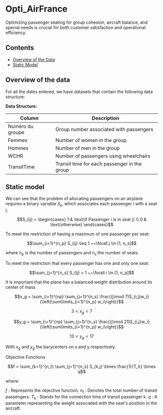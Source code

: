 # Opti_AirFrance

Optimizing passenger seating for group cohesion, aircraft balance, and special needs is crucial for both customer satisfaction and operational efficiency. 

## Contents
- [Overview of the Data](#overview-of-the-data)
- [Static Model](#static-model)

## Overview of the data

For all the dates entered, we have datasets that contain the following data structure:

**Data Structure:**

| Column           | Description                                   |
|------------------|-----------------------------------------------|
| Numéro du groupe | Group number associated with passengers      |
| Femmes           | Number of women in the group                  |
| Hommes           | Number of men in the group                    |
| WCHR             | Number of passengers using wheelchairs        |
| TransitTime      | Transit time for each passenger in the group  |

## Static model

We can see that the problem of allocating passengers on an airplane requires a binary variable $S_{ij}$, which associates each passenger i with a seat j:


$$S_{ij} = 
\begin{cases} 
1 & \text{if Passenger i is in seat j} \\ 
0 & \text{otherwise} 
\end{cases}$$ 


To meet the restriction of having a maximum of one passenger per seat:


$$\sum_{i=1}^{n_p} S_{ij} \leq 1 ~~\forall j \in [1, n_s]$$


where $n_p$ is the number of passengers and $n_s$ the number of seats.

To meet the restriction that every passenger has one and only one seat:


$$\sum_{j=1}^{n_s} S_{ij} = 1 ~~\forall i \in [1, n_p]$$

It is important that the plane has a balanced weight distribution around its center of mass

$$x_g = \sum_{i=1}^{np} \sum_{j=1}^{n_s} \frac{(j\mod 7)S_{i,j}w_i}{\left(\sum\limits_{i=1}^{n_p} w_i\right)}$$

$$3 < x_g < 7$$

$$y_g = \sum_{i=1}^{np} \sum_{j=1}^{n_s} \frac{(j\mod 21)S_{i,j}w_i}{\left(\sum\limits_{i=1}^{n_p} w_i\right)}$$

$$13 < y_g < 17$$

With $x_g$ and $y_g$ the barycenters on x and y respectively.

Objective Functions

$$f = \sum_{k=1}^{n_t} \sum_{j=1}^{n_s} S_{k,j} \times \frac{1}{T_k} \times q$$

where: 


$f$ : Represents the objective function.
$n_t$ : Denotes the total number of transit passengers.
$T_k$ : Stands for the connection time of transit passenger k.
$q$ : A parameter representing the weight associated with the seat's position in the aircraft.
